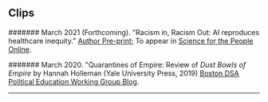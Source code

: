 
## <a name="clips"></a>  Clips


####### March 2021 (Forthcoming). "Racism in, Racism Out: AI reproduces healthcare inequity." [Author Pre-print](../img/LaRock_Batorsky_SftPOnline_preprint.pdf); To appear in [Science for the People Online](https://magazine.scienceforthepeople.org/category/web-extras/).

####### March 2020. "Quarantines of Empire: Review of _Dust Bowls of Empire_ by Hannah Holleman (Yale University Press, 2019) [Boston DSA Political Education Working Group Blog](https://bostonpewg.org/2020/03/18/quarantines-of-empire/).


----

